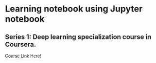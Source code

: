 # Learning notebook using Jupyter notebook
## Series 1: Deep learning specialization course in Coursera.
[Course Link Here!](https://www.coursera.org/specializations/deep-learning)

